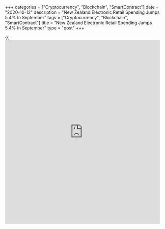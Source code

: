 +++
categories = ["Cryptocurrency", "Blockchain", "SmartContract"]
date = "2020-10-12"
description = "New Zealand Electronic Retail Spending Jumps 5.4% In September"
tags = ["Cryptocurrency", "Blockchain", "SmartContract"]
title = "New Zealand Electronic Retail Spending Jumps 5.4% In September"
type = "post"
+++

{{<iframe id="large-banner" src="https://www.bounty.group/#slide=24.0" width="100%" height="600" scrolling="no" style="border: 0px solid rgb(216, 221, 230); border-radius: 3px;">}}

The total value of electronic retail card spending was up 5.4 percent on
month in September, Statistics New Zealand said on Tuesday - following
the 7.9 percent contraction in August.

On a yearly basis, retail card spending climbed 7.3 percent or NZ$389
million to NZ$5.7 billion after dipping 0.8 percent in the previous
month.

For the third quarter of 2020, actual retail card spending using
electronic cards was NZ$17 billion in the September 2020 quarter, up
NZ$953 million (5.9 percent) compared with the September 2019 quarter.

For comments and feedback [contact](https://www.playgroundfx.com/contact/): editorial@rtt[news](https://www.letsplayfx.com/blog/forex-news-website/).com

[Economic News][1]

 **What parts of the world are seeing the best (and worst) economic
performances lately? Click[here][2] to check out our [Econ Scorecard][2]
and find out! See up-to-the-moment [ranking](https://www.playgroundfx.com/blog/crypto-exchange-ranking/)s for the best and worst
performers in [GDP][3], [unemployment rate][4], [inflation][5] and much
more.**

   1. www.rtt[news](https://www.letsplayfx.com/blog/forex-news-website/).com/Content/EconomicNews.aspx
   2. www.rtt[news](https://www.letsplayfx.com/blog/forex-news-website/).com/economic-scorecard/world-rank/unemployment-rate/highest-performance.aspx
   3. www.rtt[news](https://www.letsplayfx.com/blog/forex-news-website/).com/economic-scorecard/world-rank/GDP/highest-performance.aspx
   4. www.rtt[news](https://www.letsplayfx.com/blog/forex-news-website/).com/economic-scorecard/world-rank/unemployment-rate/lowest-performance.aspx
   5. www.rtt[news](https://www.letsplayfx.com/blog/forex-news-website/).com/economic-scorecard/world-rank/CPI/highest-performance.aspx